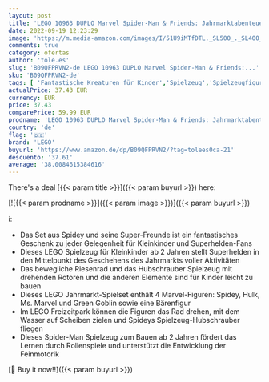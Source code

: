 ```yaml
---
layout: post
title: 'LEGO 10963 DUPLO Marvel Spider-Man & Friends: Jahrmarktabenteuer  Freizeitpark mit Spielzeug-Hubschrauber  Hulk und Green Goblin Figur  ab 2 Jahre'
date: 2022-09-19 12:23:29
image: 'https://m.media-amazon.com/images/I/51U9iMTfDTL._SL500_._SL400_.jpg'
comments: true
category: ofertas
author: 'tole.es'
slug: 'B09QFPRVN2-de LEGO 10963 DUPLO Marvel Spider-Man & Friends:...'
sku: 'B09QFPRVN2-de'
tags: [ 'Fantastische Kreaturen für Kinder','Spielzeug','Spielzeugfiguren & Spielsets','lego','🇩🇪', ]
actualPrice: 37.43 EUR
currency: EUR
price: 37.43
comparePrice: 59.99 EUR
prodname: 'LEGO 10963 DUPLO Marvel Spider-Man & Friends: Jahrmarktabenteuer  Freizeitpark mit Spielzeug-Hubschrauber  Hulk und Green Goblin Figur  ab 2 Jahre'
country: 'de'
flag: '🇩🇪'
brand: 'LEGO'
buyurl: 'https://www.amazon.de/dp/B09QFPRVN2/?tag=tolees0ca-21'
descuento: '37.61'
average: '38.0084615384616'
---
```


There's a deal [{{< param title >}}]({{< param buyurl >}})  here:

[![{{< param prodname >}}]({{< param image >}})]({{< param buyurl >}})

ℹ️:

- Das Set aus Spidey und seine Super-Freunde ist ein fantastisches Geschenk zu jeder Gelegenheit für Kleinkinder und Superhelden-Fans
- Dieses LEGO Spielzeug für Kleinkinder ab 2 Jahren stellt Superhelden in den Mittelpunkt des Geschehens des Jahrmarkts voller Aktivitäten
- Das bewegliche Riesenrad und das Hubschrauber Spielzeug mit drehenden Rotoren und die anderen Elemente sind für Kinder leicht zu bauen
- Dieses LEGO Jahrmarkt-Spielset enthält 4 Marvel-Figuren: Spidey, Hulk, Ms. Marvel und Green Goblin sowie eine Bärenfigur
- Im LEGO Freizeitpark können die Figuren das Rad drehen, mit dem Wasser auf Scheiben zielen und Spideys Spielzeug-Hubschrauber fliegen
- Dieses Spider-Man Spielzeug zum Bauen ab 2 Jahren fördert das Lernen durch Rollenspiele und unterstützt die Entwicklung der Feinmotorik

[🛒 Buy it now!!]({{< param buyurl >}})
